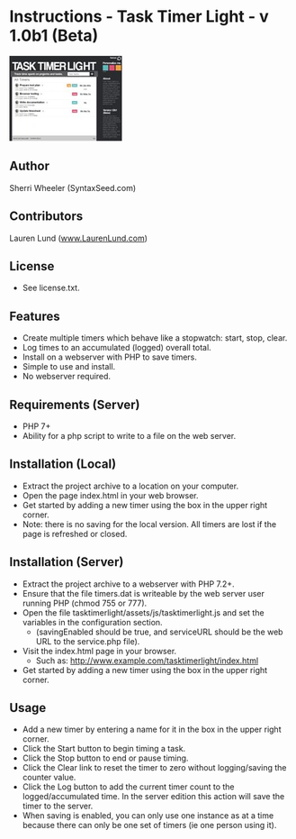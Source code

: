 Instructions - Task Timer Light - v 1.0b1 (Beta)
=================================================

<img src="assets/images/example.jpg" border="0">

Author
---------------------
Sherri Wheeler  (SyntaxSeed.com)


Contributors
-------------------
Lauren Lund (www.LaurenLund.com)


License
----------------------
- See license.txt.


Features
----------------------
- Create multiple timers which behave like a stopwatch: start, stop, clear.
- Log times to an accumulated (logged) overall total.
- Install on a webserver with PHP to save timers.
- Simple to use and install.
- No webserver required.


Requirements (Server)
----------------------
- PHP 7+
- Ability for a php script to write to a file on the web server.


Installation (Local)
-----------------------
- Extract the project archive to a location on your computer.
- Open the page index.html in your web browser.
- Get started by adding a new timer using the box in the upper right corner.
- Note: there is no saving for the local version. All timers are lost if the page is refreshed or closed.


Installation (Server)
-----------------------
- Extract the project archive to a webserver with PHP 7.2+.
- Ensure that the file timers.dat is writeable by the web server user running PHP (chmod 755 or 777).
- Open the file tasktimerlight/assets/js/tasktimerlight.js and set the variables in the configuration section.
   - (savingEnabled should be true, and serviceURL should be the web URL to the service.php file).
- Visit the index.html page in your browser.
   - Such as: http://www.example.com/tasktimerlight/index.html
- Get started by adding a new timer using the box in the upper right corner.


Usage
------------------------
- Add a new timer by entering a name for it in the box in the upper right corner.
- Click the Start button to begin timing a task.
- Click the Stop button to end or pause timing.
- Click the Clear link to reset the timer to zero without logging/saving the counter value.
- Click the Log button to add the current timer count to the logged/accumulated time. In the server edition this action will save the timer to the server.
- When saving is enabled, you can only use one instance as at a time because there can only be one set of timers (ie one person using it).
